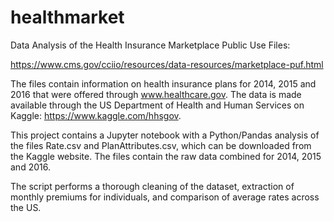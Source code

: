 # healthmarket
Data Analysis of the Health Insurance Marketplace Public Use Files:

https://www.cms.gov/cciio/resources/data-resources/marketplace-puf.html

The files contain information on health insurance plans for 2014, 2015 and 2016 that were offered through www.healthcare.gov. The data is made available through the US Department of Health and Human Services on Kaggle: https://www.kaggle.com/hhsgov.

This project contains a Jupyter notebook with a Python/Pandas analysis of the files Rate.csv and PlanAttributes.csv, which can be downloaded from the Kaggle website. The files contain the raw data combined for 2014, 2015 and 2016. 

The script performs a thorough cleaning of the dataset, extraction of monthly premiums for individuals, and comparison of average rates across the US. 
